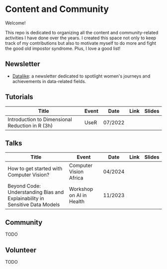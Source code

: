 # Content and Community

Welcome!

This repo is dedicated to organizing all the content and community-related activities I have done over the years. I created this space not only to keep track of my contributions but also to motivate myself to do more and fight the good old impostor syndrome. Plus, I love a good list!


## Newsletter 
 
 - [Datalike](https://datalike.substack.com/): a newsletter dedicated to spotlight women's journeys and achievements in data-related fields.
   

## Tutorials

| Title                                       | Event | Date   | Link | Slides |
| ---------------------------------------------|-------|--------|------|--------|
| Introduction to Dimensional Reduction in R (3h) | UseR  | 07/2022 |      |        |


## Talks

| Title                                                                     | Event                          | Date       | Link | Slides |
|---------------------------------------------------------------------------|--------------------------------|------------|------|--------|
| How to get started with Computer Vision?                                  | Computer Vision Africa         | 04/2024    |      |        |
| Beyond Code: Understanding Bias and Explainability in Sensitive Data Models| Workshop on AI in Health       | 11/2023    |      |        |

## Community

 TODO

## Volunteer

TODO
